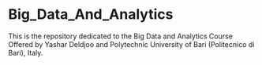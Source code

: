 # Big_Data_And_Analytics
This is the repository dedicated to the Big Data and Analytics Course Offered by Yashar Deldjoo and Polytechnic University of Bari (Politecnico di Bari), Italy.

